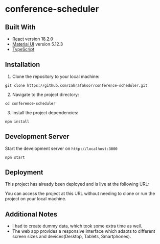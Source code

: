 # conference-scheduler

## Built With

- [React](https://reactjs.org/) version 18.2.0
- [Material UI](https://material-ui.com/) version 5.12.3
- [TypeScript](https://www.typescriptlang.org/)



## Installation

1. Clone the repository to your local machine:

```
git clone https://github.com/zahrafakoor/conference-scheduler.git
```

2. Navigate to the project directory:

```
cd conference-scheduler
```

3. Install the project dependencies:

```
npm install
```


## Development Server

Start the development server on `http://localhost:3000`

```
npm start
```



## Deployment

This project has already been deployed and is live at the following URL: 

You can access the project at this URL without needing to clone or run the project on your local machine. 




## Additional Notes
 
- I had to create dummy data, which took some extra time as well.
- The web app provides a responsive interface which adapts to different screen sizes and devices(Desktop, Tablets, Smartphones).